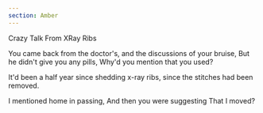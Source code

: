 ```yaml
---
section: Amber
---
```


Crazy Talk From XRay Ribs

You came back from the doctor's,
and the discussions of your bruise,
But he didn't give you any pills,
Why'd you mention that you used?

It'd been a half year since
shedding x-ray ribs, since the
stitches had been removed.

I mentioned home in passing,
And then you were suggesting
That I moved?
